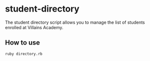 # student-directory

The student directory script allows you to manage the list of students enrolled at Villains Academy.

## How to use
```shell
ruby directory.rb
```

